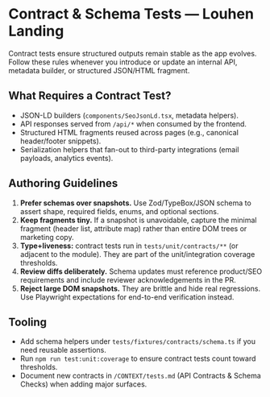 # Contract & Schema Tests — Louhen Landing

Contract tests ensure structured outputs remain stable as the app evolves. Follow these rules whenever you introduce or update an internal API, metadata builder, or structured JSON/HTML fragment.

## What Requires a Contract Test?
- JSON-LD builders (`components/SeoJsonLd.tsx`, metadata helpers).
- API responses served from `/api/*` when consumed by the frontend.
- Structured HTML fragments reused across pages (e.g., canonical header/footer snippets).
- Serialization helpers that fan-out to third-party integrations (email payloads, analytics events).

## Authoring Guidelines
1. **Prefer schemas over snapshots.** Use Zod/TypeBox/JSON schema to assert shape, required fields, enums, and optional sections.
2. **Keep fragments tiny.** If a snapshot is unavoidable, capture the minimal fragment (header list, attribute map) rather than entire DOM trees or marketing copy.
3. **Type+liveness:** contract tests run in `tests/unit/contracts/**` (or adjacent to the module). They are part of the unit/integration coverage thresholds.
4. **Review diffs deliberately.** Schema updates must reference product/SEO requirements and include reviewer acknowledgements in the PR.
5. **Reject large DOM snapshots.** They are brittle and hide real regressions. Use Playwright expectations for end-to-end verification instead.

## Tooling
- Add schema helpers under `tests/fixtures/contracts/schema.ts` if you need reusable assertions.
- Run `npm run test:unit:coverage` to ensure contract tests count toward thresholds.
- Document new contracts in `/CONTEXT/tests.md` (API Contracts & Schema Checks) when adding major surfaces.
